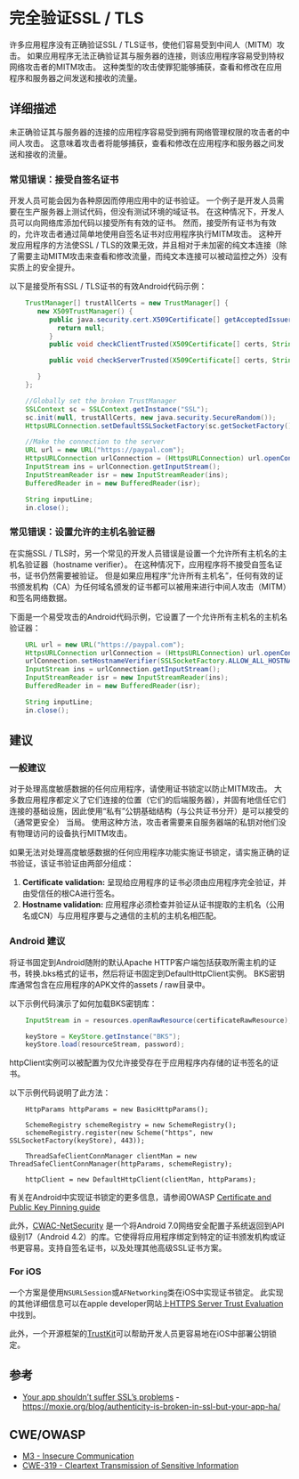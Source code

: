 # 完全验证SSL / TLS

许多应用程序没有正确验证SSL / TLS证书，使他们容易受到中间人（MITM）攻击。 如果应用程序无法正确验证其与服务器的连接，则该应用程序容易受到特权网络攻击者的MITM攻击。 这种类型的攻击使罪犯能够捕获，查看和修改在应用程序和服务器之间发送和接收的流量。

## 详细描述

未正确验证其与服务器的连接的应用程序容易受到拥有网络管理权限的攻击者的中间人攻击。 这意味着攻击者将能够捕获，查看和修改在应用程序和服务器之间发送和接收的流量。

### 常见错误：接受自签名证书

开发人员可能会因为各种原因而停用应用中的证书验证。 一个例子是开发人员需要在生产服务器上测试代码，但没有测试环境的域证书。 在这种情况下，开发人员可以向网络库添加代码以接受所有有效的证书。 然而，接受所有证书为有效的，允许攻击者通过简单地使用自签名证书对应用程序执行MITM攻击。 这种开发应用程序的方法使SSL / TLS的效果无效，并且相对于未加密的纯文本连接（除了需要主动MITM攻击来查看和修改流量，而纯文本连接可以被动监控之外）没有实质上的安全提升。

以下是接受所有SSL / TLS证书的有效Android代码示例：

```java
    TrustManager[] trustAllCerts = new TrustManager[] {
       new X509TrustManager() {
          public java.security.cert.X509Certificate[] getAcceptedIssuers() {
            return null;
          }
          public void checkClientTrusted(X509Certificate[] certs, String authType) {  }

          public void checkServerTrusted(X509Certificate[] certs, String authType) {  }

       }
    };

    //Globally set the broken TrustManager
    SSLContext sc = SSLContext.getInstance("SSL");
    sc.init(null, trustAllCerts, new java.security.SecureRandom());
    HttpsURLConnection.setDefaultSSLSocketFactory(sc.getSocketFactory());

    //Make the connection to the server
    URL url = new URL("https://paypal.com");
    HttpsURLConnection urlConnection = (HttpsURLConnection) url.openConnection();
    InputStream ins = urlConnection.getInputStream();
    InputStreamReader isr = new InputStreamReader(ins);
    BufferedReader in = new BufferedReader(isr);

    String inputLine;
    in.close();
```

### 常见错误：设置允许的主机名验证器

在实施SSL / TLS时，另一个常见的开发人员错误是设置一个允许所有主机名的主机名验证器（hostname verifier）。 在这种情况下，应用程序将不接受自签名证书，证书仍然需要被验证。 但是如果应用程序“允许所有主机名”，任何有效的证书颁发机构（CA）为任何域名颁发的证书都可以被用来进行中间人攻击（MITM）和签名网络数据。

下面是一个易受攻击的Android代码示例，它设置了一个允许所有主机名的主机名验证器：

```java
    URL url = new URL("https://paypal.com");
    HttpsURLConnection urlConnection = (HttpsURLConnection) url.openConnection();
    urlConnection.setHostnameVerifier(SSLSocketFactory.ALLOW_ALL_HOSTNAME_VERIFIER);
    InputStream ins = urlConnection.getInputStream();
    InputStreamReader isr = new InputStreamReader(ins);
    BufferedReader in = new BufferedReader(isr);

    String inputLine;
    in.close();
```

## 建议

### 一般建议

对于处理高度敏感数据的任何应用程序，请使用证书锁定以防止MITM攻击。 大多数应用程序都定义了它们连接的位置（它们的后端服务器），并固有地信任它们连接的基础设施，因此使用“私有”公钥基础结构（与公共证书分开）是可以接受的（通常更安全） 当局。 使用这种方法，攻击者需要来自服务器端的私钥对他们没有物理访问的设备执行MITM攻击。

如果无法对处理高度敏感数据的任何应用程序功能实施证书锁定，请实施正确的证书验证，该证书验证由两部分组成：

1. **Certificate validation:** 呈现给应用程序的证书必须由应用程序完全验证，并由受信任的根CA进行签名。
2. **Hostname validation:** 应用程序必须检查并验证从证书提取的主机名（公用名或CN）与应用程序要与之通信的主机的主机名相匹配。

### Android 建议

将证书固定到Android随附的默认Apache HTTP客户端包括获取所需主机的证书，转换.bks格式的证书，然后将证书固定到DefaultHttpClient实例。 BKS密钥库通常包含在应用程序的APK文件的assets / raw目录中。

以下示例代码演示了如何加载BKS密钥库：

```java
    InputStream in = resources.openRawResource(certificateRawResource);

    keyStore = KeyStore.getInstance("BKS");
    keyStore.load(resourceStream, password);
```

httpClient实例可以被配置为仅允许接受存在于应用程序内存储的证书签名的证书。

以下示例代码说明了此方法：

```    
	HttpParams httpParams = new BasicHttpParams();

    SchemeRegistry schemeRegistry = new SchemeRegistry();
    schemeRegistry.register(new Scheme("https", new SSLSocketFactory(keyStore), 443));

    ThreadSafeClientConnManager clientMan = new ThreadSafeClientConnManager(httpParams, schemeRegistry);

    httpClient = new DefaultHttpClient(clientMan, httpParams);

```

有关在Android中实现证书锁定的更多信息，请参阅OWASP [Certificate and Public Key Pinning guide](https://www.owasp.org/index.php/Certificate_and_Public_Key_Pinning#Android)

此外，[CWAC-NetSecurity](https://github.com/commonsguy/cwac-netsecurity) 是一个将Android 7.0网络安全配置子系统返回到API级别17（Android 4.2）的库。它使得将应用程序绑定到特定的证书颁发机构或证书更容易。支持自签名证书，以及处理其他高级SSL证书方案。

### For iOS
一个方案是使用`NSURLSession`或`AFNetworking`类在iOS中实现证书锁定。 此实现的其他详细信息可以在apple developer网站上[HTTPS Server Trust Evaluation](https://developer.apple.com/library/ios/technotes/tn2232/_index.html)中找到。

此外，一个开源框架的[TrustKit](https://github.com/datatheorem/TrustKit)可以帮助开发人员更容易地在iOS中部署公钥锁定。

## 参考

* [Your app shouldn’t suffer SSL’s problems](https://moxie.org/blog/authenticity-is-broken-in-ssl-but-your-app-ha/) - https://moxie.org/blog/authenticity-is-broken-in-ssl-but-your-app-ha/

## CWE/OWASP

* [M3 - Insecure Communication](https://www.owasp.org/index.php/Mobile_Top_10_2016-M3-Insecure_Communication)
* [CWE-319 - Cleartext Transmission of Sensitive Information](http://cwe.mitre.org/data/definitions/319.html)
